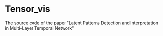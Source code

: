 # Tensor_vis
The source code of the paper "Latent Patterns Detection and Interpretation in Multi-Layer Temporal Network"
